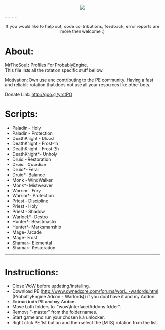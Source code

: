 <p align="center">
  <img src="https://dl.dropboxusercontent.com/u/101560647/splash.png"/>
</p>
- - - -
<p align="center">
	If you would like to help out, code contributions, feedback, error reports are more then welcome :)
</p>



About:  
============================
MrTheSoulz Profiles For ProbablyEngine.  
This file lists all the rotation specific stuff bellow.  
  
Motivation:
Own use and contributing to the PE community.
Having a fast and reliable rotation that does not use all your resources like other bots.


  
Donate Link: http://goo.gl/yrctPO

Scripts:
============================
* Paladin - Holy
* Paladin - Protection
* DeathKnight - Blood
* DeathKnight - Frost-1h
* DeathKnight - Frost-2h
* DeathKnight*- Unholy
* Druid - Restoration
* Druid - Guardian
* Druid*- Feral
* Druid*- Balance
* Monk - WindWalker
* Monk*- Mistweaver
* Warrior - Fury
* Warrior*- Protection
* Priest - Discipline
* Priest - Holy
* Priest - Shadow
* Warlock*- Destro
* Hunter*- Beastmaster
* Hunter*- Marksmanship
* Mage- Arcade
* Mage- Frost
* Shaman- Elemental
* Shaman- Restoration
  
---------------------------------------------------------------
Instructions:
============================
* Close WoW before updating/installing.
* Download PE (http://www.ownedcore.com/forums/worl...-warlords.html (ProbablyEngine Addon - Warlords)) if you dont have it and my Addon.
* Extract both PE and my Addon.
* Move both folders to: "wow\Interface\Addons folder".
* Remove "-master" from the folder names.
* Start game and run your chosen lua unlocker.
* Right click PE 1st button and then select the [MTS] rotation from the list.